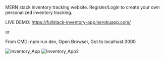 MERN stack inventory tracking website.
Register/Login to create your own personalized inventory tracking.

LIVE DEMO: https://fullstack-inventory-app.herokuapp.com/

or

From CMD:
npm run dev,
Open Browser,
Got to localhost:3000

![Inventory_App](https://user-images.githubusercontent.com/43912919/67107572-8ec71e00-f181-11e9-9420-5800e640d698.JPG)
![Inventory_App2](https://user-images.githubusercontent.com/43912919/67107730-da79c780-f181-11e9-8eea-a9f30f702668.jpg)
